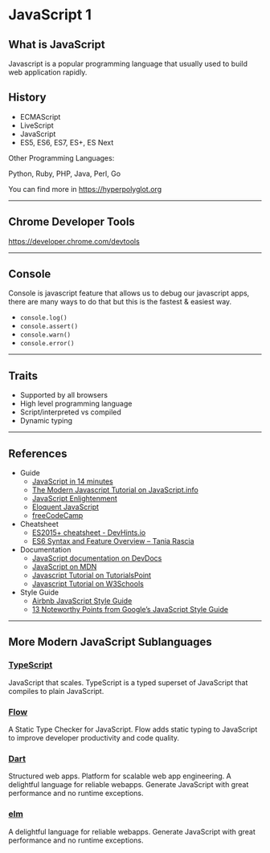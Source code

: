 # JavaScript 1

## What is JavaScript

Javascript is a popular programming language that usually used to build web application rapidly.

## History

- ECMAScript
- LiveScript
- JavaScript
- ES5, ES6, ES7, ES+, ES Next

Other Programming Languages:

Python, Ruby, PHP, Java, Perl, Go

You can find more in https://hyperpolyglot.org

---

## Chrome Developer Tools

https://developer.chrome.com/devtools

---

## Console

Console is javascript feature that allows us to debug our javascript apps, there are many ways to do that but this is the fastest & easiest way.

- `console.log()`
- `console.assert()`
- `console.warn()`
- `console.error()`

---

## Traits

- Supported by all browsers
- High level programming language
- Script/interpreted vs compiled
- Dynamic typing

---

## References

- Guide
  - [JavaScript in 14 minutes](https://jgthms.com/javascript-in-14-minutes)
  - [The Modern Javascript Tutorial on JavaScript.info](https://javascript.info)
  - [JavaScript Enlightenment](http://javascriptenlightenment.com)
  - [Eloquent JavaScript](https://eloquentjavascript.net)
  - [freeCodeCamp](https://www.freecodecamp.org)
- Cheatsheet
  - [ES2015+ cheatsheet - DevHints.io](https://devhints.io/es6)
  - [ES6 Syntax and Feature Overview – Tania Rascia](https://www.taniarascia.com/es6-syntax-and-feature-overview)
- Documentation
  - [JavaScript documentation on DevDocs](http://devdocs.io/javascript)
  - [JavaScript on MDN](https://developer.mozilla.org/bm/docs/Web/JavaScript)
  - [Javascript Tutorial on TutorialsPoint](https://www.tutorialspoint.com/javascript/index.htm)
  - [Javascript Tutorial on W3Schools](https://www.w3schools.com/js/default.asp)
- Style Guide
  - [Airbnb JavaScript Style Guide](https://github.com/airbnb/javascript)
  - [13 Noteworthy Points from Google’s JavaScript Style Guide](https://medium.freecodecamp.org/google-publishes-a-javascript-style-guide-here-are-some-key-lessons-1810b8ad050b)

---

## More Modern JavaScript Sublanguages

### [TypeScript](http://www.typescriptlang.org)

JavaScript that scales. TypeScript is a typed superset of JavaScript that compiles to plain JavaScript.

### [Flow](https://flow.org)

A Static Type Checker for JavaScript. Flow adds static typing to JavaScript to improve developer productivity and code quality.

### [Dart](https://www.dartlang.org)

Structured web apps. Platform for scalable web app engineering. A delightful language for reliable webapps. Generate JavaScript with great performance and no runtime exceptions.

### [elm](http://elm-lang.org)

A delightful language for reliable webapps. Generate JavaScript with great performance and no runtime exceptions.
